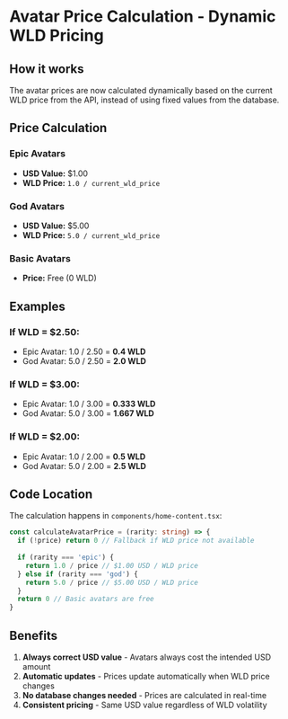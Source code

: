 # Avatar Price Calculation - Dynamic WLD Pricing

## How it works

The avatar prices are now calculated dynamically based on the current WLD price from the API, instead of using fixed values from the database.

## Price Calculation

### Epic Avatars
- **USD Value:** $1.00
- **WLD Price:** `1.0 / current_wld_price`

### God Avatars  
- **USD Value:** $5.00
- **WLD Price:** `5.0 / current_wld_price`

### Basic Avatars
- **Price:** Free (0 WLD)

## Examples

### If WLD = $2.50:
- Epic Avatar: 1.0 / 2.50 = **0.4 WLD**
- God Avatar: 5.0 / 2.50 = **2.0 WLD**

### If WLD = $3.00:
- Epic Avatar: 1.0 / 3.00 = **0.333 WLD**
- God Avatar: 5.0 / 3.00 = **1.667 WLD**

### If WLD = $2.00:
- Epic Avatar: 1.0 / 2.00 = **0.5 WLD**
- God Avatar: 5.0 / 2.00 = **2.5 WLD**

## Code Location

The calculation happens in `components/home-content.tsx`:

```typescript
const calculateAvatarPrice = (rarity: string) => {
  if (!price) return 0 // Fallback if WLD price not available
  
  if (rarity === 'epic') {
    return 1.0 / price // $1.00 USD / WLD price
  } else if (rarity === 'god') {
    return 5.0 / price // $5.00 USD / WLD price
  }
  return 0 // Basic avatars are free
}
```

## Benefits

1. **Always correct USD value** - Avatars always cost the intended USD amount
2. **Automatic updates** - Prices update automatically when WLD price changes
3. **No database changes needed** - Prices are calculated in real-time
4. **Consistent pricing** - Same USD value regardless of WLD volatility

